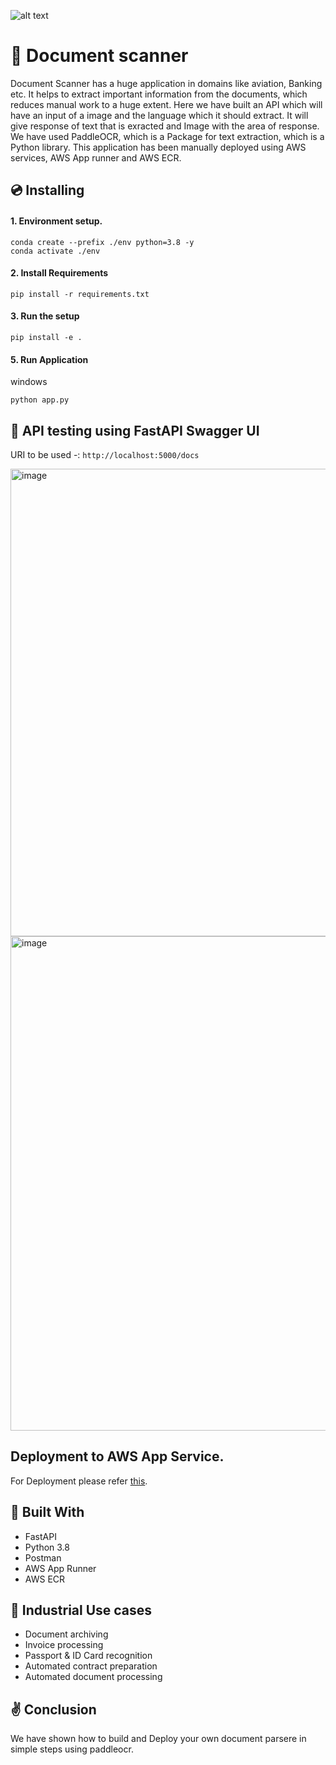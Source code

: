 ![alt text](https://github.com/Rishav-hub/face_auth_dev/blob/b440f8d95722e3c26a917011a3f89c7aed7b711a/docs/68747470733a2f2f696e6575726f6e2e61692f696d616765732f696e6575726f6e2d6c6f676f2e706e67.png?raw=true)

# 📙 Document scanner
Document Scanner has a huge application in domains like aviation, Banking etc. It helps to extract important information from the documents, which reduces manual work to a huge extent. Here we have built an API which will have an input of a image and the language which it should extract. It will give response of text that is exracted and Image with the area of response. We have used PaddleOCR, which is a Package for text extraction, which is a Python library. This application has been manually deployed using AWS services, AWS App runner and AWS ECR.

## 💿 Installing

#### 1. Environment setup.
```commandline
conda create --prefix ./env python=3.8 -y
conda activate ./env
```

#### 2. Install Requirements
```commandline
pip install -r requirements.txt
```

#### 3. Run the setup
```commandline
pip install -e .
```

#### 5. Run Application
windows
```commandline
python app.py 
```

## 🚀 API testing using FastAPI Swagger UI

URI to be used -: ```http://localhost:5000/docs```

<img width="748" alt="image" src="https://user-images.githubusercontent.com/57321948/198568854-d3eb0073-3652-46e1-aac2-c2dbea97ba43.png">



<img width="791" alt="image" src="https://user-images.githubusercontent.com/57321948/198568983-24ecc11f-3937-430d-90b6-ada4c3c370e7.png">

## Deployment to AWS App Service.
For Deployment please refer [this](https://github.com/ketangangal/Document_parser/blob/main/docs/manual_deploy.MD).

## 🔧 Built With
- FastAPI
- Python 3.8
- Postman
- AWS App Runner
- AWS ECR

## 🏦 Industrial Use cases 
- Document archiving
- Invoice processing
- Passport & ID Card recognition
- Automated contract preparation
- Automated document processing

## ✌️ Conclusion
We have shown how to build and Deploy your own document parsere in simple steps using paddleocr.


